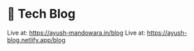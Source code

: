 # 🚀 Tech Blog
Live at: https://ayush-mandowara.in/blog
Live at: https://ayush-blog.netlify.app/blog
